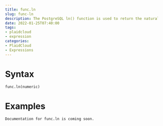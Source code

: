 ```yaml
---
title: func.ln
slug: func-ln
description: The PostgreSQL ln() function is used to return the natural logarithm of a given number, as specified in the argument.
date: 2022-01-25T07:40:00
tags:
- plaidcloud
- expression
categories:
- PlaidCloud
- Expressions
---
```



# Syntax



```
func.ln(numeric)
```


# Examples



```
Documentation for func.ln is coming soon.
```
